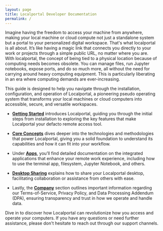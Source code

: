 ```yaml
---
layout: page
title: Localportal Developer Documentation
permalink: /
---
```


Imagine having the freedom to access your machine from anywhere, making your local machine or cloud compute not just a standalone system but a portal to your personalized digital workspace. That's what localportal is all about. It’s like having a magic link that connects you directly to your work or projects through a simple public URL, no matter where you are. With localportal, the concept of being tied to a physical location because of computing needs becomes obsolete. You can manage files, run Jupyter notebooks, expose ports, and do so much more, all without the need for carrying around heavy computing equipment. This is particularly liberating in an era where computing demands are ever-increasing.

This guide is designed to help you navigate through the installation, configuration, and operation of Localportal, a pioneering pseudo operating system that transforms your local machines or cloud computers into accessible, secure, and versatile workspaces.

- **[Getting Started](/getting-started/overview)** introduces Localportal, guiding you through the initial steps from installation to exploring the key features that make Localportal your defacto remote access tool.

- **[Core Concepts](/core-concepts/pseudo-os)** dives deeper into the technologies and methodologies that power Localportal, giving you a solid foundation to understand its capabilities and how it can fit into your workflow.

- Under **[Apps](/apps/terminal)**, you’ll find detailed documentation on the integrated applications that enhance your remote work experience, including how to use the terminal app, filesystem, Jupyter Notebook, and others.

- **[Desktop Sharing](/desktop-sharing/overview)** explains how to share your Localportal desktop, facilitating collaboration or assistance from others with ease.

- Lastly, the **[Company](/company/terms-of-service)** section outlines important information regarding our Terms-of-Service, Privacy Policy, and Data Processing Addendum (DPA), ensuring transparency and trust in how we operate and handle data.

Dive in to discover how Localportal can revolutionize how you access and operate your computers. If you have any questions or need further assistance, please don't hesitate to reach out through our support channels.

